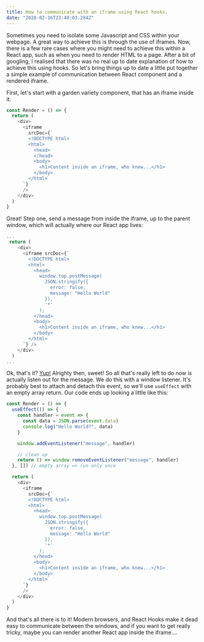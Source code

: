 ```yaml
---
title: How to communicate with an iframe using React hooks.
date: "2020-02-16T23:40:03.284Z"
---
```


Sometimes you need to isolate some Javascript and CSS within your webpage. A great way to achieve this is through the use of iframes. Now, there is a few rare cases where you might need to achieve this within a React app, such as when you need to render HTML to a page. After a bit of googling, I realised that there was no real up to date explanation of how to achieve this using hooks. So let's bring things up to date a little put together a simple example of communication between React component and a rendered iframe.

First, let's start with a garden variety component, that has an iframe inside it.

```javascript
const Render = () => {
  return (
    <div>
      <iframe
        srcDoc={`
        <!DOCTYPE html>
        <html>
          <head>
          </head>
          <body>
            <h1>Content inside an iframe, who knew...</h1>
          </body>
        </html>
      `}
      />
    </div>
  )
}
```

Great! Step one, send a message from inside the iframe, up to the parent window, which will actually where our React app lives:

```javascript
...
 return (
    <div>
      <iframe srcDoc={`
        <!DOCTYPE html>
        <html>
          <head>
            window.top.postMessage(
              JSON.stringify({
                error: false,
                message: "Hello World"
              }),
              '*'
            );
          </head>
          <body>
            <h1>Content inside an iframe, who knew...</h1>
          </body>
        </html>
      `} />
    </div>
  )
...
```

Ok, that's it? [Yup!](https://developer.mozilla.org/en-US/docs/Web/API/Window/postMessage) Alrighty then, sweet! So all that's really left to do now is actually listen out for the message. We do this with a window listener. It's probably best to attach and detach this event, so we'll use `useEffect` with an empty array return. Our code ends up looking a little like this:

```javascript
const Render = () => {
  useEffect(() => {
    const handler = event => {
      const data = JSON.parse(event.data)
      console.log("Hello World?", data)
    }

    window.addEventListener("message", handler)

    // clean up
    return () => window.removeEventListener("message", handler)
  }, []) // empty array => run only once

  return (
    <div>
      <iframe
        srcDoc={`
        <!DOCTYPE html>
        <html>
          <head>
            window.top.postMessage(
              JSON.stringify({
                error: false,
                message: "Hello World"
              }),
              '*'
            );
          </head>
          <body>
            <h1>Content inside an iframe, who knew...</h1>
          </body>
        </html>
      `}
      />
    </div>
  )
}
```

And that's all there is to it! Modern browsers, and React Hooks make it dead easy to communicate between the windows, and if you want to get really tricky, maybe you can render another React app inside the iframe....
